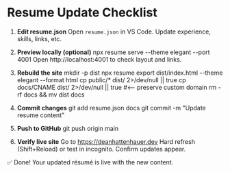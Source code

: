 # Resume Update Checklist

1. **Edit resume.json**
   Open `resume.json` in VS Code.
   Update experience, skills, links, etc.

2. **Preview locally (optional)**
   npx resume serve --theme elegant --port 4001
   Open http://localhost:4001 to check layout and links.

3. **Rebuild the site**
   mkdir -p dist
   npx resume export dist/index.html --theme elegant --format html
   cp public/\* dist/ 2>/dev/null || true
   cp docs/CNAME dist/ 2>/dev/null || true #<-- preserve custom domain
   rm -rf docs && mv dist docs

4. **Commit changes**
   git add resume.json docs
   git commit -m "Update resume content"

5. **Push to GitHub**
   git push origin main
6. **Verify live site**
   Go to https://deanhattenhauer.dev
   Hard refresh (Shift+Reload) or test in incognito.
   Confirm updates appear.

✅ Done! Your updated résumé is live with the new content.
